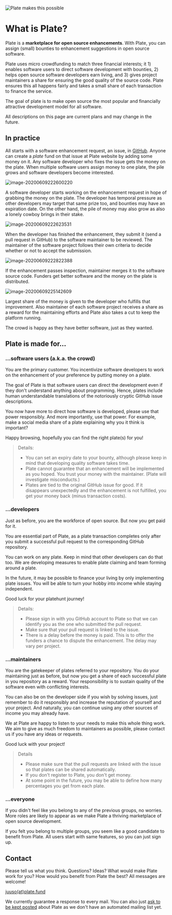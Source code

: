 ![Plate makes this possible](https://raw.githubusercontent.com/plate-fund/blog/master/what-is-plate.assets/image-20200621200236757.png)

# What is Plate?

Plate is a **marketplace for open source enhancements**. With Plate, you can assign (small) bounties to enhancement suggestions in open source software.

Plate uses micro crowdfunding to match three financial interests; it 1) enables software users to direct software development with bounties, 2) helps open source software developers earn living, and 3) gives project maintainers a share for ensuring the good quality of the source code. Plate ensures this all happens fairly and takes a small share of each transaction to finance the service.

The goal of plate is to make open source the most popular and financially attractive development model for all software.

All descriptions on this page are current plans and may change in the future.

## In practice

All starts with a software enhancement request, an issue, in [GitHub](https://github.com/). Anyone can create a *plate* fund on that issue at Plate website by adding some money on it. Any software developer who fixes the issue gets the money on the plate. When multiple software users assign money to one plate, the pile grows and software developers become interested.

![image-20200609222600220](https://raw.githubusercontent.com/plate-fund/blog/master/what-is-plate.assets/image-20200609222600220.png)

A software developer starts working on the enhancement request in hope of grabbing the money on the plate. The developer has temporal pressure as other developers may target that same prize too, and bounties may have an expiration date. On the other hand, the pile of money may also grow as also a lonely cowboy brings in their stake.

![image-20200609222623531](https://raw.githubusercontent.com/plate-fund/blog/master/what-is-plate.assets/image-20200609222623531.png)

When the developer has finished the enhancement, they submit it (send a pull request in GitHub) to the software maintainer to be reviewed. The maintainer of the software project follows their own criteria to decide whether or not to accept the submission.

![image-20200609222822388](https://raw.githubusercontent.com/plate-fund/blog/master/what-is-plate.assets/image-20200609222822388.png)

If the enhancement passes inspection, maintainer merges it to the software source code. Funders get better software and the money on the plate is distributed.

![image-20200609225142609](https://raw.githubusercontent.com/plate-fund/blog/master/what-is-plate.assets/image-20200609225142609.png)

Largest share of the money is given to the developer who fulfills that improvement. Also maintainer of each software project receives a share as a reward for the maintaining efforts and Plate also takes a cut to keep the platform running.

The crowd is happy as they have better software, just as they wanted.

## Plate is made for...

### ...software users (a.k.a. the crowd)

You are the primary customer. You incentivize software developers to work on the enhancement of your preference by putting money on a plate.

The goal of Plate is that software users can direct the development even if they don't understand anything about programming. Hence, plates include human understandable translations of the notoriously cryptic GitHub issue descriptions.

You now have more to direct how software is developed, please use that power responsibly. And more importantly, use that power. For example, make a social media share of a plate explaining why you it think is important?

Happy browsing, hopefully you can find the right plate(s) for you!

> Details:
>
> - You can set an expiry date to your bounty, although please keep in mind that developing quality software takes time.
> - Plate cannot guarantee that an enhancement will be implemented as you hoped. You trust your money with the maintainer. (Plate will investigate misconducts.)
> - Plates are tied to the original GitHub issue for good. If it disappears unexpectedly and the enhancement is not fulfilled, you get your money back (minus transaction costs).

### ...developers

Just as before, you are the workforce of open source. But now you get paid for it.

You are essential part of Plate, as a plate transaction completes only after you submit a successful pull request to the corresponding GitHub repository.

You can work on any plate. Keep in mind that other developers can do that too. We are developing measures to enable plate claiming and team forming around a plate.

In the future, it may be possible to finance your living by only implementing plate issues. You will be able to turn your hobby into income while staying independent.

Good luck for your platehunt journey!

> Details:
>
> - Please sign in with you GitHub account to Plate so that we can identify you as the one who submitted the pull request.
> - Make sure that your pull request is linked to the issue.
> - There is a delay before the money is paid. This is to offer the funders a chance to dispute the enhancement. The delay may vary per project.

### ...maintainers

You are the gatekeeper of plates referred to your repository. You do your maintaining just as before, but now you get a share of each successful plate in you repository as a reward. Your responsibility is to sustain quality of the software even with conflicting interests.

You can also be on the developer side if you wish by solving issues, just remember to do it responsibly and increase the reputation of yourself and your project. And naturally, you can continue using any other sources of income you may already have.

We at Plate are happy to listen to your needs to make this whole thing work. We aim to give as much freedom to maintainers as possible, please contact us if you have any ideas or requests.

Good luck with your project!

> Details
>
> - Please make sure that the pull requests are linked with the issue so that plates can be shared automatically.
> - If you don't register to Plate, you don't get money.
> - At some point in the future, you may be able to define how many percentages you get from each plate.

### ...everyone

If you didn't feel like you belong to any of the previous groups, no worries. More roles are likely to appear as we make Plate a thriving marketplace of open source development.

If you felt you belong to multiple groups, you seem like a good candidate to benefit from Plate. All users start with same features, so you can just sign up.

## Contact

Please tell us what you think. Questions? Ideas? What would make Plate work for you? How would you benefit from Plate the best? All messages are welcome!

[juuso(at)plate.fund](mailto:juuso@plate.fund?subject=Plate%20contact)

We currently guarantee a response to every mail. You can also just [ask to be kept posted](mailto:juuso@plate.fund?subject=Keep%20me%20posted%20about%20Plate&body=Hi,%20please%20keep%20me%20updated%20about%20the%20progress%20of%20Plate.) about Plate as we don't have an automated mailing list yet.
